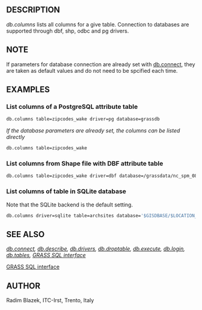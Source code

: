 ## DESCRIPTION

*db.columns* lists all columns for a give table. Connection to databases
are supported through dbf, shp, odbc and pg drivers.

## NOTE

If parameters for database connection are already set with
[db.connect](db.connect.md), they are taken as default values and do not
need to be spcified each time.

## EXAMPLES

### List columns of a PostgreSQL attribute table

```bash
db.columns table=zipcodes_wake driver=pg database=grassdb
```

*If the database parameters are already set, the columns can be listed
directly*

```bash
db.columns table=zipcodes_wake
```

### List columns from Shape file with DBF attribute table

```bash
db.columns table=zipcodes_wake driver=dbf database=/grassdata/nc_spm_08/PERMANENT/dbf/
```

### List columns of table in SQLite database

Note that the SQLite backend is the default setting.

```bash
db.columns driver=sqlite table=archsites database='$GISDBASE/$LOCATION_NAME/$MAPSET/sqlite/sqlite.db'
```

## SEE ALSO

*[db.connect](db.connect.md), [db.describe](db.describe.md),
[db.drivers](db.drivers.md), [db.droptable](db.droptable.md),
[db.execute](db.execute.md), [db.login](db.login.md),
[db.tables](db.tables.md), [GRASS SQL interface](sql.md)*

[GRASS SQL interface](sql.md)

## AUTHOR

Radim Blazek, ITC-Irst, Trento, Italy
